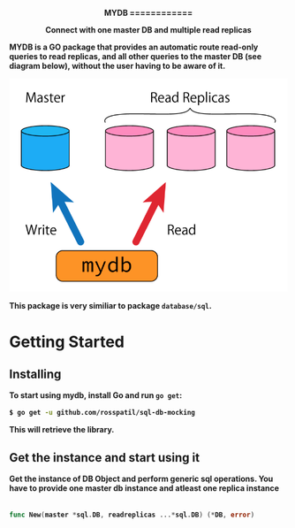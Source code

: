 <p align="center">
<b font-size="400px">MYDB<b>
============
</p>

<p align="center">Connect with one master DB and multiple read replicas</a></p>

MYDB is a GO package that provides an automatic route read-only queries to read replicas, and all other queries to the master DB (see diagram below), without the user having to be aware of it.

![image.png](./image.png)

This package is very similiar to package `database/sql`.

Getting Started
===============

## Installing

To start using mydb, install Go and run `go get`:

```sh
$ go get -u github.com/rosspatil/sql-db-mocking
```

This will retrieve the library.

## Get the instance and start using it
Get the instance of DB Object and perform generic sql operations. You have to provide 
one master db instance and atleast one replica instance
```go

func New(master *sql.DB, readreplicas ...*sql.DB) (*DB, error)

```

